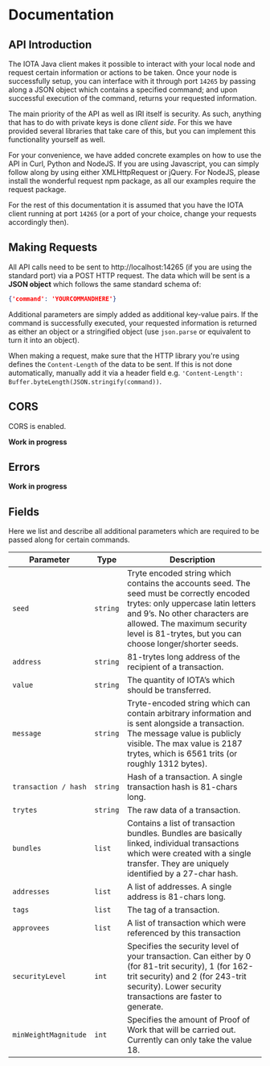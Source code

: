 # Documentation


## API Introduction


The IOTA Java client makes it possible to interact with your local node and request certain information or actions to 
be taken. Once your node is successfully setup, you can interface with it through port `14265` by passing along a JSON 
object which contains a specified command; and upon successful execution of the command, returns your requested 
information.

The main priority of the API as well as IRI itself is security. As such, anything that has to do with private keys is 
done *client side*. For this we have provided several libraries that take care of this, but you can implement this 
functionality yourself as well.

For your convenience, we have added concrete examples on how to use the API in Curl, Python and NodeJS. If you are 
using Javascript, you can simply follow along by using either XMLHttpRequest or jQuery. For NodeJS, please install the wonderful request npm package, as all our examples require the request package.

For the rest of this documentation it is assumed that you have the IOTA client running at port `14265` (or a port of 
your choice, change your requests accordingly then).


## Making Requests

All API calls need to be sent to http://localhost:14265 (if you are using the standard port) via a POST HTTP request. 
The data which will be sent is a **JSON object** which follows the same standard schema of:
```json
{'command': 'YOURCOMMANDHERE'}
``` 
Additional parameters are simply added as additional key-value pairs. If the command is successfully executed, your 
requested information is returned as either an object or a stringified object (use `json.parse` or equivalent to turn it 
into an object).

When making a request, make sure that the HTTP library you're using defines the `Content-Length` of the data to be sent. 
If this is not done automatically, manually add it via a header field e.g. 
`'Content-Length': Buffer.byteLength(JSON.stringify(command))`.


## CORS

CORS is enabled.

<aside class="notice">
    <b>Work in progress</b><br>
</aside>


## Errors

<aside class="notice">
    <b>Work in progress</b><br>
</aside>


## Fields

Here we list and describe all additional parameters which are required to be passed along for certain commands.

Parameter | Type | Description
--------- | ------- | -----------
`seed` | `string` | Tryte encoded string which contains the accounts seed. The seed must be correctly encoded trytes: only uppercase latin letters and 9’s. No other characters are allowed. The maximum security level is 81-trytes, but you can choose longer/shorter seeds.
`address` | `string` | 81-trytes long address of the recipient of a transaction.
`value` | `string` | The quantity of IOTA’s which should be transferred.
`message` | `string` | Tryte-encoded string which can contain arbitrary information and is sent alongside a transaction. The message value is publicly visible. The max value is 2187 trytes, which is 6561 trits (or roughly 1312 bytes).
`transaction / hash` | `string` | Hash of a transaction. A single transaction hash is 81-chars long.
`trytes` | `string` | The raw data of a transaction.
`bundles` | `list` | Contains a list of transaction bundles. Bundles are basically linked, individual transactions which were created with a single transfer. They are uniquely identified by a 27-char hash.
`addresses` | `list` | A list of addresses. A single address is 81-chars long.
`tags` | `list` | The tag of a transaction.
`approvees` | `list` | A list of transaction which were referenced by this transaction
`securityLevel` | `int` | Specifies the security level of your transaction. Can either by 0 (for 81-trit security), 1 (for 162-trit security) and 2 (for 243-trit security). Lower security transactions are faster to generate.
`minWeightMagnitude` | `int` | Specifies the amount of Proof of Work that will be carried out. Currently can only take the value 18.
